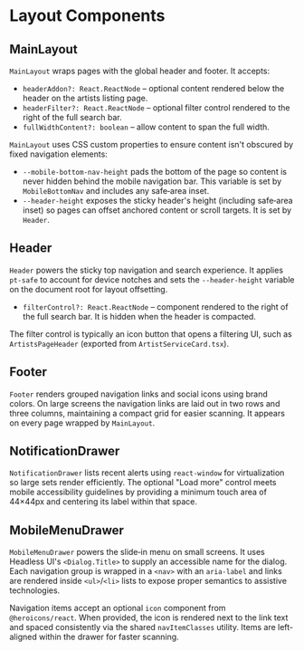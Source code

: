 # Layout Components

## MainLayout

`MainLayout` wraps pages with the global header and footer. It accepts:

- `headerAddon?: React.ReactNode` – optional content rendered below the header on the artists listing page.
- `headerFilter?: React.ReactNode` – optional filter control rendered to the right of the full search bar.
- `fullWidthContent?: boolean` – allow content to span the full width.

`MainLayout` uses CSS custom properties to ensure content isn't obscured by
fixed navigation elements:

- `--mobile-bottom-nav-height` pads the bottom of the page so content is never
  hidden behind the mobile navigation bar. This variable is set by
  `MobileBottomNav` and includes any safe‑area inset.
- `--header-height` exposes the sticky header's height (including safe‑area
  inset) so pages can offset anchored content or scroll targets. It is set by
  `Header`.

## Header

`Header` powers the sticky top navigation and search experience. It applies
`pt-safe` to account for device notches and sets the `--header-height` variable
on the document root for layout offsetting.

- `filterControl?: React.ReactNode` – component rendered to the right of the full search bar. It is hidden when the header is compacted.

The filter control is typically an icon button that opens a filtering UI, such as `ArtistsPageHeader` (exported from `ArtistServiceCard.tsx`).

## Footer

`Footer` renders grouped navigation links and social icons using brand colors. On large screens the navigation links are laid out
in two rows and three columns, maintaining a compact grid for easier scanning. It appears on every page wrapped by `MainLayout`.

## NotificationDrawer

`NotificationDrawer` lists recent alerts using `react-window` for virtualization so large
sets render efficiently. The optional "Load more" control meets mobile
accessibility guidelines by providing a minimum touch area of 44×44px and
centering its label within that space.

## MobileMenuDrawer

`MobileMenuDrawer` powers the slide‑in menu on small screens. It uses
Headless UI's `<Dialog.Title>` to supply an accessible name for the dialog.
Each navigation group is wrapped in a `<nav>` with an `aria-label` and links
are rendered inside `<ul>`/`<li>` lists to expose proper semantics to assistive
technologies.

Navigation items accept an optional `icon` component from
`@heroicons/react`. When provided, the icon is rendered next to the link text
and spaced consistently via the shared `navItemClasses` utility. Items are
left-aligned within the drawer for faster scanning.
